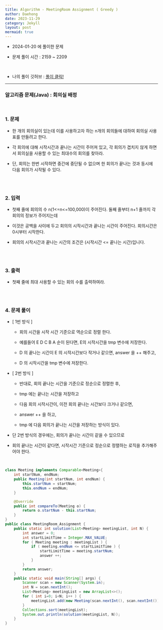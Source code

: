 ```yaml
---
title: Algorithm - MeetingRoom Assignment ( Greedy )
author: Daehong
date: 2023-11-29
category: Jekyll
layout: post
mermaid: true
---
```


- 2024-01-20 에 풀이한 문제

- 문제 풀이 시간 : 2159 ~ 2209

<br>

* 나의 풀이 깃허브 : 
[풀이 클릭!](https://github.com/JeonDaehong/study-java-algorithm/blob/main/greedy/MeetingRoom_Assignment.java)

<hr>

### 알고리즘 문제(Java) : 회의실 배정

<br>

### 1. 문제

 - 한 개의 회의실이 있는데 이를 사용하고자 하는 n개의 회의들에 대하여 회의실 사용표를 만들려고 한다.
 
 - 각 회의에 대해 시작시간과 끝나는 시간이 주어져 있고, 각 회의가 겹치지 않게 하면서 회의실을 사용할 수 있는 최대수의 회의를 찾아라.
 
 - 단, 회의는 한번 시작하면 중간에 중단될 수 없으며 한 회의가 끝나는 것과 동시에 다음 회의가 시작될 수 있다.

 
<br>
<br>

### 2. 입력

 - 첫째 줄에 회의의 수 n(1<=n<=100,000)이 주어진다. 둘째 줄부터 n+1 줄까지 각 회의의 정보가 주어지는데
 
 - 이것은 공백을 사이에 두고 회의의 시작시간과 끝나는 시간이 주어진다. 회의시간은 0시부터 시작한다.
 
 - 회의의 시작시간과 끝나는 시간의 조건은 (시작시간 <= 끝나는 시간)입니다.

<br>
<br>

### 3. 출력

 - 첫째 줄에 최대 사용할 수 있는 회의 수를 출력하여라.
   


<br>
<br>

### 4. 문제 풀이

 - [ 1번 방식 ]
 
	 - 회의 시간을 시작 시간 기준으로 역순으로 정렬 한다.
	 
	 - 예를들어 E D C B A 순이 된다면, E의 시작시간을 tmp 변수에 저장한다.
	 
	 - D 의 끝나는 시간이 E 의 시작시간보다 작거나 같으면, answer 을 ++ 해주고,
	 
	 - D 의 시작시간을 tmp 변수에 저장한다.
 
 - [ 2번 방식 ]
 
	 - 반대로, 회의 끝나는 시간을 기준으로 정순으로 정렬한 후,
	 
	 - tmp 에는 끝나는 시간을 저장하고
	 
	 - 다음 회의 시작시간이, 이전 회의 끝나는 시간보다 크거나 같으면,
	 
	 - answer ++ 을 하고,
	 
	 - tmp 에 다음 회의가 끝나는 시간을 저장하는 방식이 있다.
 
 - 단 2번 방식의 경우에는, 회의가 끝나는 시간이 같을 수 있으므로
 
 - 회의 끝나는 시간이 같다면, 시작시간 기준으로 정순으로 정렬하는 로직을 추가해주어야 한다.
	
 <br>


```java
class Meeting implements Comparable<Meeting>{
    int startNum, endNum;
    public Meeting(int startNum, int endNum) {
        this.startNum = startNum;
        this.endNum = endNum;
    }

    @Override
    public int compareTo(Meeting o) {
        return o.startNum - this.startNum;
    }
}
public class MeetingRoom_Assignment {
    public static int solution(List<Meeting> meetingList, int N) {
        int answer = 0;
        int startLimitTime = Integer.MAX_VALUE;
        for ( Meeting meeting : meetingList ) {
            if ( meeting.endNum <= startLimitTime ) {
                startLimitTime = meeting.startNum;
                answer ++;
            }
        }
        return answer;
    }
    public static void main(String[] args) {
        Scanner scan = new Scanner(System.in);
        int N = scan.nextInt();
        List<Meeting> meetingList = new ArrayList<>();
        for ( int i=0; i<N; i++ ) {
            meetingList.add(new Meeting(scan.nextInt(), scan.nextInt()));
        }
        Collections.sort(meetingList);
        System.out.println(solution(meetingList, N));
    }
}
```

<br>
<br>
<br>
<br>
<br>